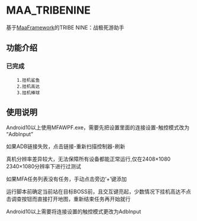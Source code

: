 # MAA_TRIBENINE
基于[MaaFramework](https://github.com/MaaXYZ/MaaFramework)的TRIBE NINE：战极死游助手

## 功能介绍

### 已完成
    
        1.挂机鲨鱼
        2.挂机高达
        3.挂机棒球

## 使用说明


Android10以上使用MFAWPF.exe，需要先把设置里面的连接设置-触控模式改为 “AdbInput”

如果ADB链接失败，点击链接-重新扫描控制器-刷新

真机分辨率差异较大，无法保障所有设备都能正常运行,仅在2408×1080 2340×1080分辨率下进行过测试

如果MFA任务列表没有任务，手动点击旁边‘+’键添加

运行脚本前确定当前站在目标BOSS前，且交互键亮起，少数情况下挂机高达不点击调查按钮而直接打开地图，重新结束任务再开始就行

Android10以上需要将连接设置的触控模式更改为AdbInput
